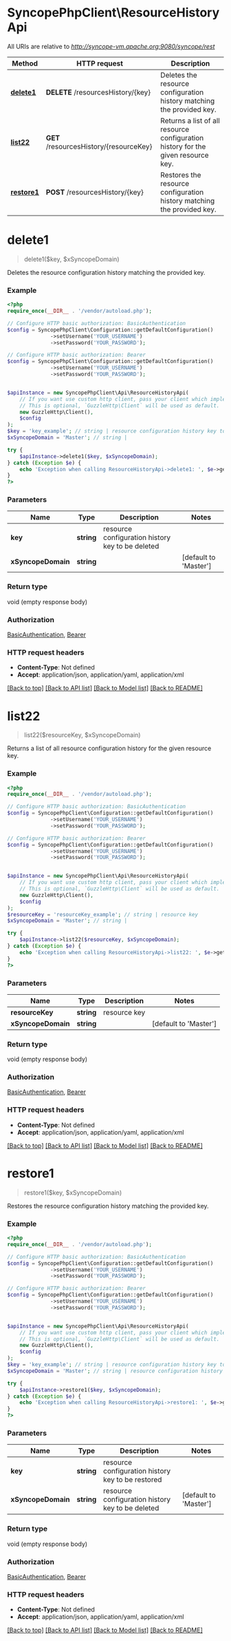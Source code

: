 # SyncopePhpClient\ResourceHistoryApi

All URIs are relative to *http://syncope-vm.apache.org:9080/syncope/rest*

Method | HTTP request | Description
------------- | ------------- | -------------
[**delete1**](ResourceHistoryApi.md#delete1) | **DELETE** /resourcesHistory/{key} | Deletes the resource configuration history matching the provided key.
[**list22**](ResourceHistoryApi.md#list22) | **GET** /resourcesHistory/{resourceKey} | Returns a list of all resource configuration history for the given resource key.
[**restore1**](ResourceHistoryApi.md#restore1) | **POST** /resourcesHistory/{key} | Restores the resource configuration history matching the provided key.


# **delete1**
> delete1($key, $xSyncopeDomain)

Deletes the resource configuration history matching the provided key.

### Example
```php
<?php
require_once(__DIR__ . '/vendor/autoload.php');

// Configure HTTP basic authorization: BasicAuthentication
$config = SyncopePhpClient\Configuration::getDefaultConfiguration()
              ->setUsername('YOUR_USERNAME')
              ->setPassword('YOUR_PASSWORD');

// Configure HTTP basic authorization: Bearer
$config = SyncopePhpClient\Configuration::getDefaultConfiguration()
              ->setUsername('YOUR_USERNAME')
              ->setPassword('YOUR_PASSWORD');


$apiInstance = new SyncopePhpClient\Api\ResourceHistoryApi(
    // If you want use custom http client, pass your client which implements `GuzzleHttp\ClientInterface`.
    // This is optional, `GuzzleHttp\Client` will be used as default.
    new GuzzleHttp\Client(),
    $config
);
$key = 'key_example'; // string | resource configuration history key to be deleted
$xSyncopeDomain = 'Master'; // string | 

try {
    $apiInstance->delete1($key, $xSyncopeDomain);
} catch (Exception $e) {
    echo 'Exception when calling ResourceHistoryApi->delete1: ', $e->getMessage(), PHP_EOL;
}
?>
```

### Parameters

Name | Type | Description  | Notes
------------- | ------------- | ------------- | -------------
 **key** | **string**| resource configuration history key to be deleted |
 **xSyncopeDomain** | **string**|  | [default to &#39;Master&#39;]

### Return type

void (empty response body)

### Authorization

[BasicAuthentication](../../README.md#BasicAuthentication), [Bearer](../../README.md#Bearer)

### HTTP request headers

 - **Content-Type**: Not defined
 - **Accept**: application/json, application/yaml, application/xml

[[Back to top]](#) [[Back to API list]](../../README.md#documentation-for-api-endpoints) [[Back to Model list]](../../README.md#documentation-for-models) [[Back to README]](../../README.md)

# **list22**
> list22($resourceKey, $xSyncopeDomain)

Returns a list of all resource configuration history for the given resource key.

### Example
```php
<?php
require_once(__DIR__ . '/vendor/autoload.php');

// Configure HTTP basic authorization: BasicAuthentication
$config = SyncopePhpClient\Configuration::getDefaultConfiguration()
              ->setUsername('YOUR_USERNAME')
              ->setPassword('YOUR_PASSWORD');

// Configure HTTP basic authorization: Bearer
$config = SyncopePhpClient\Configuration::getDefaultConfiguration()
              ->setUsername('YOUR_USERNAME')
              ->setPassword('YOUR_PASSWORD');


$apiInstance = new SyncopePhpClient\Api\ResourceHistoryApi(
    // If you want use custom http client, pass your client which implements `GuzzleHttp\ClientInterface`.
    // This is optional, `GuzzleHttp\Client` will be used as default.
    new GuzzleHttp\Client(),
    $config
);
$resourceKey = 'resourceKey_example'; // string | resource key
$xSyncopeDomain = 'Master'; // string | 

try {
    $apiInstance->list22($resourceKey, $xSyncopeDomain);
} catch (Exception $e) {
    echo 'Exception when calling ResourceHistoryApi->list22: ', $e->getMessage(), PHP_EOL;
}
?>
```

### Parameters

Name | Type | Description  | Notes
------------- | ------------- | ------------- | -------------
 **resourceKey** | **string**| resource key |
 **xSyncopeDomain** | **string**|  | [default to &#39;Master&#39;]

### Return type

void (empty response body)

### Authorization

[BasicAuthentication](../../README.md#BasicAuthentication), [Bearer](../../README.md#Bearer)

### HTTP request headers

 - **Content-Type**: Not defined
 - **Accept**: application/json, application/yaml, application/xml

[[Back to top]](#) [[Back to API list]](../../README.md#documentation-for-api-endpoints) [[Back to Model list]](../../README.md#documentation-for-models) [[Back to README]](../../README.md)

# **restore1**
> restore1($key, $xSyncopeDomain)

Restores the resource configuration history matching the provided key.

### Example
```php
<?php
require_once(__DIR__ . '/vendor/autoload.php');

// Configure HTTP basic authorization: BasicAuthentication
$config = SyncopePhpClient\Configuration::getDefaultConfiguration()
              ->setUsername('YOUR_USERNAME')
              ->setPassword('YOUR_PASSWORD');

// Configure HTTP basic authorization: Bearer
$config = SyncopePhpClient\Configuration::getDefaultConfiguration()
              ->setUsername('YOUR_USERNAME')
              ->setPassword('YOUR_PASSWORD');


$apiInstance = new SyncopePhpClient\Api\ResourceHistoryApi(
    // If you want use custom http client, pass your client which implements `GuzzleHttp\ClientInterface`.
    // This is optional, `GuzzleHttp\Client` will be used as default.
    new GuzzleHttp\Client(),
    $config
);
$key = 'key_example'; // string | resource configuration history key to be restored
$xSyncopeDomain = 'Master'; // string | resource configuration history key to be deleted

try {
    $apiInstance->restore1($key, $xSyncopeDomain);
} catch (Exception $e) {
    echo 'Exception when calling ResourceHistoryApi->restore1: ', $e->getMessage(), PHP_EOL;
}
?>
```

### Parameters

Name | Type | Description  | Notes
------------- | ------------- | ------------- | -------------
 **key** | **string**| resource configuration history key to be restored |
 **xSyncopeDomain** | **string**| resource configuration history key to be deleted | [default to &#39;Master&#39;]

### Return type

void (empty response body)

### Authorization

[BasicAuthentication](../../README.md#BasicAuthentication), [Bearer](../../README.md#Bearer)

### HTTP request headers

 - **Content-Type**: Not defined
 - **Accept**: application/json, application/yaml, application/xml

[[Back to top]](#) [[Back to API list]](../../README.md#documentation-for-api-endpoints) [[Back to Model list]](../../README.md#documentation-for-models) [[Back to README]](../../README.md)

